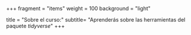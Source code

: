 +++
fragment = "items"
weight = 100
background = "light"

title = "Sobre el curso:"
subtitle= "Aprenderás sobre las herramientas del paquete *tidyverse*"
+++
